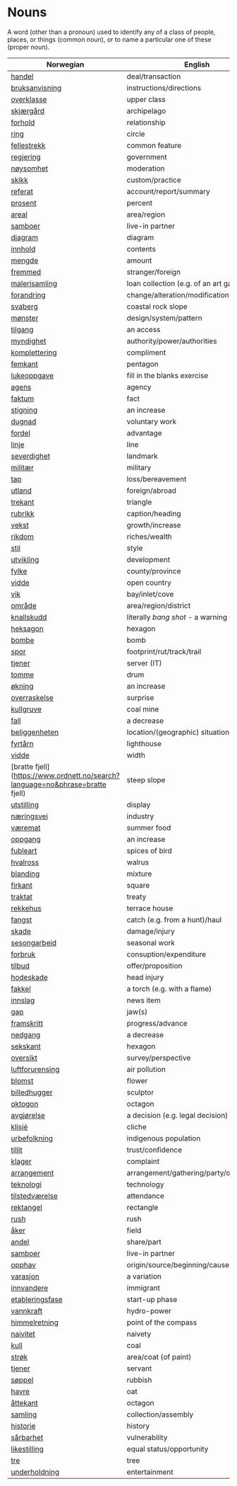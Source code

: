 # Nouns

A word (other than a pronoun) used to identify any of a class of people, places, or things (common noun), or to name a particular one of these (proper noun).

| Norwegian | English | Gender |
| --- | --- | --- |
| [handel](https://www.ordnett.no/search?language=no&phrase=handel) | deal/transaction | m |
| [bruksanvisning](https://www.ordnett.no/search?language=no&phrase=bruksanvisning) | instructions/directions | m |
| [overklasse](https://www.ordnett.no/search?language=no&phrase=overklasse) | upper class | m |
| [skjærgård](https://www.ordnett.no/search?language=no&phrase=skjærgård) | archipelago | m |
| [forhold](https://www.ordnett.no/search?language=no&phrase=forhold) | relationship | i |
| [ring](https://www.ordnett.no/search?language=no&phrase=ring) | circle | m |
| [fellestrekk](https://www.ordnett.no/search?language=no&phrase=fellestrekk) | common feature | i |
| [regjering](https://www.ordnett.no/search?language=no&phrase=regjering) | government | m |
| [nøysomhet](https://www.ordnett.no/search?language=no&phrase=nøysomhet) | moderation | m |
| [skikk](https://www.ordnett.no/search?language=no&phrase=skikk) | custom/practice | m |
| [referat](https://www.ordnett.no/search?language=no&phrase=referat) | account/report/summary | i |
| [prosent](https://www.ordnett.no/search?language=no&phrase=prosent) | percent | m |
| [areal](https://www.ordnett.no/search?language=no&phrase=areal) | area/region | i |
| [samboer](https://www.ordnett.no/search?language=no&phrase=samboer) | live-in partner | m |
| [diagram](https://www.ordnett.no/search?language=no&phrase=diagram) | diagram | i |
| [innhold](https://www.ordnett.no/search?language=no&phrase=innhold) | contents | i |
| [mengde](https://www.ordnett.no/search?language=no&phrase=mengde) | amount | m |
| [fremmed](https://www.ordnett.no/search?language=no&phrase=fremmed) | stranger/foreign | m |
| [malerisamling](https://www.ordnett.no/search?language=no&phrase=malerisamling) | loan collection (e.g. of an art gallery) | m |
| [forandring](https://www.ordnett.no/search?language=no&phrase=forandring) | change/alteration/modification | m |
| [svaberg](https://www.ordnett.no/search?language=no&phrase=svaberg) | coastal rock slope | i |
| [mønster](https://www.ordnett.no/search?language=no&phrase=mønster) | design/system/pattern | i |
| [tilgang](https://www.ordnett.no/search?language=no&phrase=tilgang) | an access | i |
| [myndighet](https://www.ordnett.no/search?language=no&phrase=myndighet) | authority/power/authorities | m |
| [komplettering](https://www.ordnett.no/search?language=no&phrase=komplettering) | compliment | m |
| [femkant](https://www.ordnett.no/search?language=no&phrase=femkant) | pentagon | m |
| [lukeoppgave](https://www.ordnett.no/search?language=no&phrase=lukeoppgave) | fill in the blanks exercise | m |
| [agens](https://www.ordnett.no/search?language=no&phrase=agens) | agency | m |
| [faktum](https://www.ordnett.no/search?language=no&phrase=faktum) | fact | i |
| [stigning](https://www.ordnett.no/search?language=no&phrase=stigning) | an increase | m |
| [dugnad](https://www.ordnett.no/search?language=no&phrase=dugnad) | voluntary work | m |
| [fordel](https://www.ordnett.no/search?language=no&phrase=fordel) | advantage | m |
| [linje](https://www.ordnett.no/search?language=no&phrase=linje) | line | m |
| [severdighet](https://www.ordnett.no/search?language=no&phrase=severdighet) | landmark | m |
| [militær](https://www.ordnett.no/search?language=no&phrase=militær) | military | m |
| [tap](https://www.ordnett.no/search?language=no&phrase=tap) | loss/bereavement | i |
| [utland](https://www.ordnett.no/search?language=no&phrase=utland) | foreign/abroad | m |
| [trekant](https://www.ordnett.no/search?language=no&phrase=trekant) | triangle | m |
| [rubrikk](https://www.ordnett.no/search?language=no&phrase=rubrikk) | caption/heading | m |
| [vekst](https://www.ordnett.no/search?language=no&phrase=vekst) | growth/increase | m |
| [rikdom](https://www.ordnett.no/search?language=no&phrase=rikdom) | riches/wealth | m |
| [stil](https://www.ordnett.no/search?language=no&phrase=stil) | style | m |
| [utvikling](https://www.ordnett.no/search?language=no&phrase=utvikling) | development | m |
| [fylke](https://www.ordnett.no/search?language=no&phrase=fylke) | county/province | i |
| [vidde](https://www.ordnett.no/search?language=no&phrase=vidde) | open country | m |
| [vik](https://www.ordnett.no/search?language=no&phrase=vik) | bay/inlet/cove | m |
| [område](https://www.ordnett.no/search?language=no&phrase=område) | area/region/district | i |
| [knallskudd](https://www.ordnett.no/search?language=no&phrase=knallskudd) | literally _bang shot_ - a warning shot gun | i |
| [heksagon](https://www.ordnett.no/search?language=no&phrase=heksagon) | hexagon | m |
| [bombe](https://www.ordnett.no/search?language=no&phrase=bombe) | bomb | m |
| [spor](https://www.ordnett.no/search?language=no&phrase=spor) | footprint/rut/track/trail | i |
| [tjener](https://www.ordnett.no/search?language=no&phrase=tjener) | server (IT) | m |
| [tomme](https://www.ordnett.no/search?language=no&phrase=tomme) | drum | m |
| [økning](https://www.ordnett.no/search?language=no&phrase=økning) | an increase | m |
| [overraskelse](https://www.ordnett.no/search?language=no&phrase=overraskelse) | surprise | m |
| [kullgruve](https://www.ordnett.no/search?language=no&phrase=kullgruve) | coal mine | m |
| [fall](https://www.ordnett.no/search?language=no&phrase=fall) | a decrease | i |
| [beliggenheten](https://www.ordnett.no/search?language=no&phrase=beliggenheten) | location/(geographic) situation | m/f |
| [fyrtårn](https://www.ordnett.no/search?language=no&phrase=fyrtårn) | lighthouse | i |
| [vidde](https://www.ordnett.no/search?language=no&phrase=vidde) | width | m/f |
| [bratte fjell](https://www.ordnett.no/search?language=no&phrase=bratte fjell) | steep slope | m |
| [utstilling](https://www.ordnett.no/search?language=no&phrase=utstilling) | display | m |
| [næringsvei](https://www.ordnett.no/search?language=no&phrase=næringsvei) | industry | m |
| [væremat](https://www.ordnett.no/search?language=no&phrase=væremat) | summer food | m |
| [oppgang](https://www.ordnett.no/search?language=no&phrase=oppgang) | an increase | m |
| [fubleart](https://www.ordnett.no/search?language=no&phrase=fubleart) | spices of bird | m/f |
| [hvalross](https://www.ordnett.no/search?language=no&phrase=hvalross) | walrus | m |
| [blanding](https://www.ordnett.no/search?language=no&phrase=blanding) | mixture | m |
| [firkant](https://www.ordnett.no/search?language=no&phrase=firkant) | square | m |
| [traktat](https://www.ordnett.no/search?language=no&phrase=traktat) | treaty | m |
| [rekkehus](https://www.ordnett.no/search?language=no&phrase=rekkehus) | terrace house | i |
| [fangst](https://www.ordnett.no/search?language=no&phrase=fangst) | catch (e.g. from a hunt)/haul | m |
| [skade](https://www.ordnett.no/search?language=no&phrase=skade) | damage/injury | m |
| [sesongarbeid](https://www.ordnett.no/search?language=no&phrase=sesongarbeid) | seasonal work | i |
| [forbruk](https://www.ordnett.no/search?language=no&phrase=forbruk) | consuption/expenditure | i |
| [tilbud](https://www.ordnett.no/search?language=no&phrase=tilbud) | offer/proposition | i |
| [hodeskade](https://www.ordnett.no/search?language=no&phrase=hodeskade) | head injury | m |
| [fakkel](https://www.ordnett.no/search?language=no&phrase=fakkel) | a torch (e.g. with a flame) | m |
| [innslag](https://www.ordnett.no/search?language=no&phrase=innslag) | news item | i |
| [gap](https://www.ordnett.no/search?language=no&phrase=gap) | jaw(s) | m |
| [framskritt](https://www.ordnett.no/search?language=no&phrase=framskritt) | progress/advance | i |
| [nedgang](https://www.ordnett.no/search?language=no&phrase=nedgang) | a decrease | m |
| [sekskant](https://www.ordnett.no/search?language=no&phrase=sekskant) | hexagon | m |
| [oversikt](https://www.ordnett.no/search?language=no&phrase=oversikt) | survey/perspective | m |
| [luftforurensing](https://www.ordnett.no/search?language=no&phrase=luftforurensing) | air pollution | m |
| [blomst](https://www.ordnett.no/search?language=no&phrase=blomst) | flower | m |
| [billedhugger](https://www.ordnett.no/search?language=no&phrase=billedhugger) | sculptor | m |
| [oktogon](https://www.ordnett.no/search?language=no&phrase=oktogon) | octagon | m |
| [avgjørelse](https://www.ordnett.no/search?language=no&phrase=avgjørelse) | a decision (e.g. legal decision) | m |
| [klisjé](https://www.ordnett.no/search?language=no&phrase=klisjé) | cliche | m |
| [urbefolkning](https://www.ordnett.no/search?language=no&phrase=urbefolkning) | indigenous population | m |
| [tillit](https://www.ordnett.no/search?language=no&phrase=tillit) | trust/confidence | m |
| [klager](https://www.ordnett.no/search?language=no&phrase=klager) | complaint | m |
| [arrangement](https://www.ordnett.no/search?language=no&phrase=arrangement) | arrangement/gathering/party/organisation | i |
| [teknologi](https://www.ordnett.no/search?language=no&phrase=teknologi) | technology | m |
| [tilstedværelse](https://www.ordnett.no/search?language=no&phrase=tilstedværelse) | attendance | i |
| [rektangel](https://www.ordnett.no/search?language=no&phrase=rektangel) | rectangle | i |
| [rush](https://www.ordnett.no/search?language=no&phrase=rush) | rush | i |
| [åker](https://www.ordnett.no/search?language=no&phrase=åker) | field | m |
| [andel](https://www.ordnett.no/search?language=no&phrase=andel) | share/part | m |
| [samboer](https://www.ordnett.no/search?language=no&phrase=samboer) | live-in partner | m |
| [opphav](https://www.ordnett.no/search?language=no&phrase=opphav) | origin/source/beginning/cause | i |
| [varasjon](https://www.ordnett.no/search?language=no&phrase=varasjon) | a variation | m |
| [innvandere](https://www.ordnett.no/search?language=no&phrase=innvandere) | immigrant | m |
| [etableringsfase](https://www.ordnett.no/search?language=no&phrase=etableringsfase) | start-up phase | m |
| [vannkraft](https://www.ordnett.no/search?language=no&phrase=vannkraft) | hydro-power | m |
| [himmelretning](https://www.ordnett.no/search?language=no&phrase=himmelretning) | point of the compass | m |
| [naivitet](https://www.ordnett.no/search?language=no&phrase=naivitet) | naivety | m |
| [kull](https://www.ordnett.no/search?language=no&phrase=kull) | coal | i |
| [strøk](https://www.ordnett.no/search?language=no&phrase=strøk) | area/coat (of paint) | i |
| [tjener](https://www.ordnett.no/search?language=no&phrase=tjener) | servant | m |
| [søppel](https://www.ordnett.no/search?language=no&phrase=søppel) | rubbish | i |
| [havre](https://www.ordnett.no/search?language=no&phrase=havre) | oat | m |
| [åttekant](https://www.ordnett.no/search?language=no&phrase=åttekant) | octagon | m |
| [samling](https://www.ordnett.no/search?language=no&phrase=samling) | collection/assembly | m |
| [historie](https://www.ordnett.no/search?language=no&phrase=historie) | history | m/f |
| [sårbarhet](https://www.ordnett.no/search?language=no&phrase=sårbarhet) | vulnerability | m |
| [likestilling](https://www.ordnett.no/search?language=no&phrase=likestilling) | equal status/opportunity | m |
| [tre](https://www.ordnett.no/search?language=no&phrase=tre) | tree | i |
| [underholdning](https://www.ordnett.no/search?language=no&phrase=underholdning) | entertainment | m |

